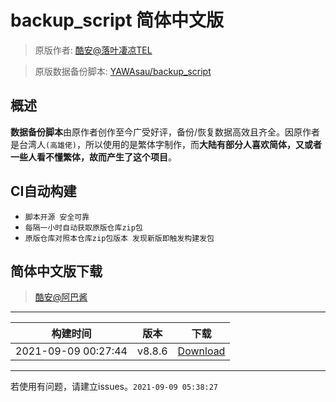 # backup_script 简体中文版

> 原版作者: [酷安@落叶凄凉TEL](http://www.coolapk.com/u/2277637)

> 原版数据备份脚本: [YAWAsau/backup_script](https://github.com/YAWAsau/backup_script)

## 概述
  **数据备份脚本**由原作者创作至今广受好评，备份/恢复数据高效且齐全。因原作者是台湾人`(高雄佬)`，所以使用的是繁体字制作，而**大陆有部分人喜欢简体，又或者一些人看不懂繁体，故而产生了这个项目**。

## CI自动构建
- `脚本开源 安全可靠`
- `每隔一小时自动获取原版仓库zip包`
- `原版仓库对照本仓库zip包版本 发现新版即触发构建发包`

## 简体中文版下载

> [酷安@阿巴酱](http://www.coolapk.com/u/1132618)

 ---- 
|构建时间|版本|下载|
| :----: | :----: | :----: |
| 2021-09-09 00:27:44 | v8.8.6 | [Download](https://github.com/Petit-Abba/backup_script_zh-CN/releases/download/8.8.6/v8.8.6.zip) |
 ---- 
若使用有问题，请建立issues。`2021-09-09 05:38:27`
